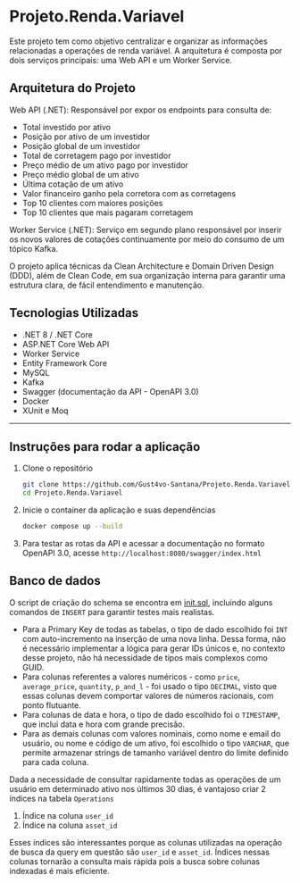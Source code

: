 # Projeto.Renda.Variavel

Este projeto tem como objetivo centralizar e organizar as informações relacionadas a operações de renda variável. A arquitetura é composta por dois serviços principais: uma Web API e um Worker Service.

## Arquitetura do Projeto

Web API (.NET):
Responsável por expor os endpoints para consulta de:

* Total investido por ativo
* Posição por ativo de um investidor 
* Posição global de um investidor
* Total de corretagem pago por investidor
* Preço médio de um ativo pago por investidor
* Preço médio global de um ativo
* Última cotação de um ativo
* Valor financeiro ganho pela corretora com as corretagens
* Top 10 clientes com maiores posições
* Top 10 clientes que mais pagaram corretagem

Worker Service (.NET):
Serviço em segundo plano responsável por inserir os novos valores de cotações continuamente por meio do consumo de um tópico Kafka.

O projeto aplica técnicas da Clean Architecture e Domain Driven Design (DDD), além de Clean Code, em sua organização interna para garantir uma estrutura clara, de fácil entendimento e manutenção.

## Tecnologias Utilizadas

* .NET 8 / .NET Core
* ASP.NET Core Web API
* Worker Service
* Entity Framework Core
* MySQL
* Kafka
* Swagger (documentação da API - OpenAPI 3.0)
* Docker
* XUnit e Moq

---

## Instruções para rodar a aplicação

1. Clone o repositório
   ```bash
   git clone https://github.com/Gust4vo-Santana/Projeto.Renda.Variavel.git
   cd Projeto.Renda.Variavel
   ```
2. Inicie o container da aplicação e suas dependências
   ```bash
   docker compose up --build
   ```
3. Para testar as rotas da API e acessar a documentação no formato OpenAPI 3.0, acesse ``http://localhost:8080/swagger/index.html``

## Banco de dados

O script de criação do schema se encontra em [init.sql](init.sql), incluindo alguns comandos de ``INSERT`` para garantir testes mais realistas.

* Para a Primary Key de todas as tabelas, o tipo de dado escolhido foi ``INT`` com auto-incremento na inserção de uma nova linha. Dessa forma, não é necessário implementar a lógica para gerar IDs únicos e, no contexto desse projeto, não há necessidade de tipos mais complexos como GUID.
* Para colunas referentes a valores numéricos - como ``price``, ``average_price``, ``quantity``, ``p_and_l`` - foi usado o tipo ``DECIMAL``, visto que essas colunas devem comportar valores de números racionais, com ponto flutuante.
* Para colunas de data e hora, o tipo de dado escolhido foi o ``TIMESTAMP``, que inclui data e hora com grande precisão.
* Para as demais colunas com valores nominais, como nome e email do usuário, ou nome e código de um ativo, foi escolhido o tipo ``VARCHAR``, que permite armazenar strings de tamanho variável dentro do limite definido para cada coluna.

Dada a necessidade de consultar rapidamente todas as operações de um usuário em determinado ativo nos últimos 30 dias, é vantajoso criar 2 índices na tabela ``Operations``

1. Índice na coluna ``user_id``
2. Índice na coluna ``asset_id``

Esses índices são interessantes porque as colunas utilizadas na operação de busca da query em questão são ``user_id`` e ``asset_id``. Índices nessas colunas tornarão a consulta mais rápida pois a busca sobre colunas indexadas é mais eficiente.

